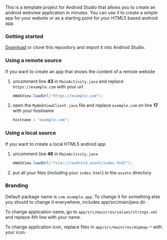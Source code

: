 This is a template project for Android Studio that allows you to create an android webview application in minutes. You can use it to create a simple app for your website or as a starting point for your HTML5 based android app.

### Getting started

[Download](https://github.com/azhinu/Web-to-App/archive/master.zip) or clone this repository and import it into Android Studio.

### Using a remote source

If you want to create an app that shows the content of a remote website

1. uncomment line **43** in `MainActivity.java` and replace `https://example.com` with your url

	```java
	mWebView.loadUrl("https://example.com");
	```

2. open the `MyWebViewClient.java` file and replace `example.com` on line **17** with your hostname

	```java
	hostname = "example.com";
	```

### Using a local source

If you want to create a local HTML5 android app

1. uncomment line **46** in `MainActivity.java`

	```java
	mWebView.loadUrl("file:///android_asset/index.html");
	```

2. put all your files (including your `index.html`) in the `assets` directory

### Branding

Default package name is `com.example.app`. To change it for something else you should to change it everywhere, includes app/src/main/java dir.

To change application name, go to `app/src/main/res/values/strings.xml` and replace 4th line with your name.

To change application icon, replace files in `app/src/main/res/mipmap-*` with your icon.
